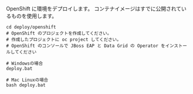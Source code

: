 OpenShift に環境をデプロイします。
コンテナイメージはすでに公開されているものを使用します。

```shell
cd deploy/openshift
# OpenShift のプロジェクトを作成してください。
# 作成したプロジェクトに oc project してください。
# OpenShift のコンソールで JBoss EAP と Data Grid の Operator をインストールしてください

# Windowsの場合
deploy.bat

# Mac Linuxの場合
bash deploy.bat
```